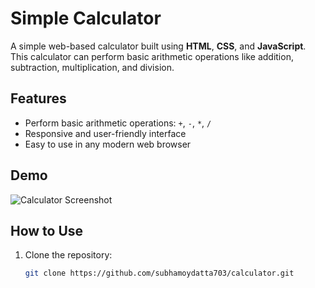 # Simple Calculator

A simple web-based calculator built using **HTML**, **CSS**, and **JavaScript**.  
This calculator can perform basic arithmetic operations like addition, subtraction, multiplication, and division.

## Features

- Perform basic arithmetic operations: `+`, `-`, `*`, `/`
- Responsive and user-friendly interface
- Easy to use in any modern web browser

## Demo

![Calculator Screenshot](screenshot.png) <!-- optional, replace with your screenshot file -->

## How to Use

1. Clone the repository:

   ```bash
   git clone https://github.com/subhamoydatta703/calculator.git
